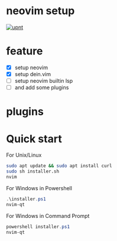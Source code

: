 # neovim setup
[![upnt](https://circleci.com/gh/upnt/neovim-setup.svg?style?style=flat&logo=appveyor)](https://circleci.com/gh/upnt/neovim-setup)

# feature

- [x] setup neovim
- [x] setup dein.vim
- [ ] setup neovim builtin lsp
- [ ] and add some plugins

# plugins

# Quick start
For Unix/Linux
```bash
sudo apt update && sudo apt install curl
sudo sh installer.sh
nvim
```
For Windows in Powershell
```powershell
.\installer.ps1
nvim-qt
```

For Windows in Command Prompt
```powershell
powershell installer.ps1
nvim-qt
```
